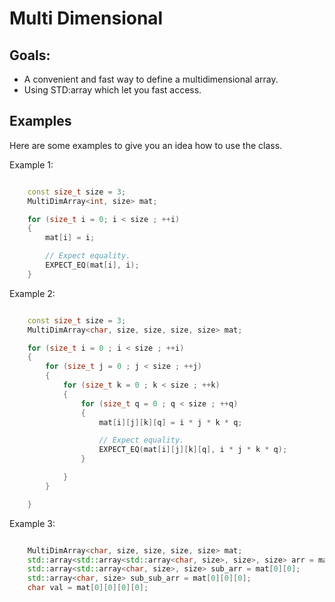 # Multi Dimensional

## Goals:
  -   A convenient and fast way to define a multidimensional array.
  -   Using STD:array which let you fast access.

## Examples

Here are some examples to give you an idea how to use the class.

Example 1:

```cpp

	const size_t size = 3;
	MultiDimArray<int, size> mat;

	for (size_t i = 0; i < size ; ++i)
	{
		mat[i] = i;

		// Expect equality.
		EXPECT_EQ(mat[i], i);
	}

```

Example 2:

```cpp

	const size_t size = 3;
	MultiDimArray<char, size, size, size, size> mat;

	for (size_t i = 0 ; i < size ; ++i)
	{
		for (size_t j = 0 ; j < size ; ++j)
		{
			for (size_t k = 0 ; k < size ; ++k)
			{
				for (size_t q = 0 ; q < size ; ++q)
				{
					mat[i][j][k][q] = i * j * k * q;

					// Expect equality.
					EXPECT_EQ(mat[i][j][k][q], i * j * k * q);
				}

			}
		}

	}

```

Example 3:

```cpp

	MultiDimArray<char, size, size, size, size> mat;
	std::array<std::array<std::array<char, size>, size>, size> arr = mat[0];
	std::array<std::array<char, size>, size> sub_arr = mat[0][0];
	std::array<char, size> sub_sub_arr = mat[0][0][0];
	char val = mat[0][0][0][0];

```

